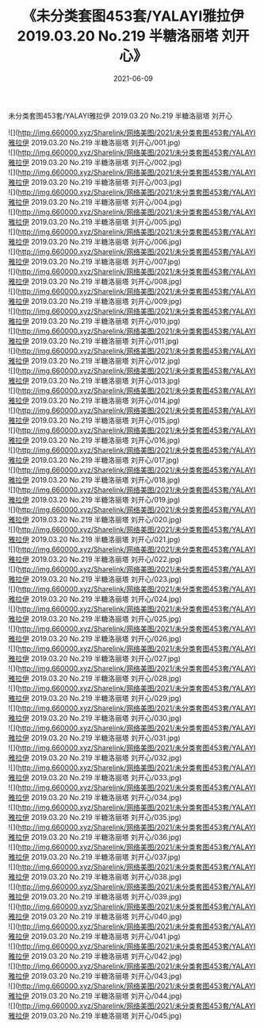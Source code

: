 ﻿---
layout: post
title:  《未分类套图453套/YALAYI雅拉伊 2019.03.20 No.219 半糖洛丽塔 刘开心》
date:   2021-06-09
img: http://img.660000.xyz/Sharelink/网络美图/2021/未分类套图453套/YALAYI雅拉伊 2019.03.20 No.219 半糖洛丽塔 刘开心/000.jpg
categories: [美女, 清纯, 唯美]
---

未分类套图453套/YALAYI雅拉伊 2019.03.20 No.219 半糖洛丽塔 刘开心

 ![](http://img.660000.xyz/Sharelink/网络美图/2021/未分类套图453套/YALAYI雅拉伊 2019.03.20 No.219 半糖洛丽塔 刘开心/001.jpg) <br>![](http://img.660000.xyz/Sharelink/网络美图/2021/未分类套图453套/YALAYI雅拉伊 2019.03.20 No.219 半糖洛丽塔 刘开心/002.jpg) <br>![](http://img.660000.xyz/Sharelink/网络美图/2021/未分类套图453套/YALAYI雅拉伊 2019.03.20 No.219 半糖洛丽塔 刘开心/003.jpg) <br>![](http://img.660000.xyz/Sharelink/网络美图/2021/未分类套图453套/YALAYI雅拉伊 2019.03.20 No.219 半糖洛丽塔 刘开心/004.jpg) <br>![](http://img.660000.xyz/Sharelink/网络美图/2021/未分类套图453套/YALAYI雅拉伊 2019.03.20 No.219 半糖洛丽塔 刘开心/005.jpg) <br>![](http://img.660000.xyz/Sharelink/网络美图/2021/未分类套图453套/YALAYI雅拉伊 2019.03.20 No.219 半糖洛丽塔 刘开心/006.jpg) <br>![](http://img.660000.xyz/Sharelink/网络美图/2021/未分类套图453套/YALAYI雅拉伊 2019.03.20 No.219 半糖洛丽塔 刘开心/007.jpg) <br>![](http://img.660000.xyz/Sharelink/网络美图/2021/未分类套图453套/YALAYI雅拉伊 2019.03.20 No.219 半糖洛丽塔 刘开心/008.jpg) <br>![](http://img.660000.xyz/Sharelink/网络美图/2021/未分类套图453套/YALAYI雅拉伊 2019.03.20 No.219 半糖洛丽塔 刘开心/009.jpg) <br>![](http://img.660000.xyz/Sharelink/网络美图/2021/未分类套图453套/YALAYI雅拉伊 2019.03.20 No.219 半糖洛丽塔 刘开心/010.jpg) <br>![](http://img.660000.xyz/Sharelink/网络美图/2021/未分类套图453套/YALAYI雅拉伊 2019.03.20 No.219 半糖洛丽塔 刘开心/011.jpg) <br>![](http://img.660000.xyz/Sharelink/网络美图/2021/未分类套图453套/YALAYI雅拉伊 2019.03.20 No.219 半糖洛丽塔 刘开心/012.jpg) <br>![](http://img.660000.xyz/Sharelink/网络美图/2021/未分类套图453套/YALAYI雅拉伊 2019.03.20 No.219 半糖洛丽塔 刘开心/013.jpg) <br>![](http://img.660000.xyz/Sharelink/网络美图/2021/未分类套图453套/YALAYI雅拉伊 2019.03.20 No.219 半糖洛丽塔 刘开心/014.jpg) <br>![](http://img.660000.xyz/Sharelink/网络美图/2021/未分类套图453套/YALAYI雅拉伊 2019.03.20 No.219 半糖洛丽塔 刘开心/015.jpg) <br>![](http://img.660000.xyz/Sharelink/网络美图/2021/未分类套图453套/YALAYI雅拉伊 2019.03.20 No.219 半糖洛丽塔 刘开心/016.jpg) <br>![](http://img.660000.xyz/Sharelink/网络美图/2021/未分类套图453套/YALAYI雅拉伊 2019.03.20 No.219 半糖洛丽塔 刘开心/017.jpg) <br>![](http://img.660000.xyz/Sharelink/网络美图/2021/未分类套图453套/YALAYI雅拉伊 2019.03.20 No.219 半糖洛丽塔 刘开心/018.jpg) <br>![](http://img.660000.xyz/Sharelink/网络美图/2021/未分类套图453套/YALAYI雅拉伊 2019.03.20 No.219 半糖洛丽塔 刘开心/019.jpg) <br>![](http://img.660000.xyz/Sharelink/网络美图/2021/未分类套图453套/YALAYI雅拉伊 2019.03.20 No.219 半糖洛丽塔 刘开心/020.jpg) <br>![](http://img.660000.xyz/Sharelink/网络美图/2021/未分类套图453套/YALAYI雅拉伊 2019.03.20 No.219 半糖洛丽塔 刘开心/021.jpg) <br>![](http://img.660000.xyz/Sharelink/网络美图/2021/未分类套图453套/YALAYI雅拉伊 2019.03.20 No.219 半糖洛丽塔 刘开心/022.jpg) <br>![](http://img.660000.xyz/Sharelink/网络美图/2021/未分类套图453套/YALAYI雅拉伊 2019.03.20 No.219 半糖洛丽塔 刘开心/023.jpg) <br>![](http://img.660000.xyz/Sharelink/网络美图/2021/未分类套图453套/YALAYI雅拉伊 2019.03.20 No.219 半糖洛丽塔 刘开心/024.jpg) <br>![](http://img.660000.xyz/Sharelink/网络美图/2021/未分类套图453套/YALAYI雅拉伊 2019.03.20 No.219 半糖洛丽塔 刘开心/025.jpg) <br>![](http://img.660000.xyz/Sharelink/网络美图/2021/未分类套图453套/YALAYI雅拉伊 2019.03.20 No.219 半糖洛丽塔 刘开心/026.jpg) <br>![](http://img.660000.xyz/Sharelink/网络美图/2021/未分类套图453套/YALAYI雅拉伊 2019.03.20 No.219 半糖洛丽塔 刘开心/027.jpg) <br>![](http://img.660000.xyz/Sharelink/网络美图/2021/未分类套图453套/YALAYI雅拉伊 2019.03.20 No.219 半糖洛丽塔 刘开心/028.jpg) <br>![](http://img.660000.xyz/Sharelink/网络美图/2021/未分类套图453套/YALAYI雅拉伊 2019.03.20 No.219 半糖洛丽塔 刘开心/029.jpg) <br>![](http://img.660000.xyz/Sharelink/网络美图/2021/未分类套图453套/YALAYI雅拉伊 2019.03.20 No.219 半糖洛丽塔 刘开心/030.jpg) <br>![](http://img.660000.xyz/Sharelink/网络美图/2021/未分类套图453套/YALAYI雅拉伊 2019.03.20 No.219 半糖洛丽塔 刘开心/031.jpg) <br>![](http://img.660000.xyz/Sharelink/网络美图/2021/未分类套图453套/YALAYI雅拉伊 2019.03.20 No.219 半糖洛丽塔 刘开心/032.jpg) <br>![](http://img.660000.xyz/Sharelink/网络美图/2021/未分类套图453套/YALAYI雅拉伊 2019.03.20 No.219 半糖洛丽塔 刘开心/033.jpg) <br>![](http://img.660000.xyz/Sharelink/网络美图/2021/未分类套图453套/YALAYI雅拉伊 2019.03.20 No.219 半糖洛丽塔 刘开心/034.jpg) <br>![](http://img.660000.xyz/Sharelink/网络美图/2021/未分类套图453套/YALAYI雅拉伊 2019.03.20 No.219 半糖洛丽塔 刘开心/035.jpg) <br>![](http://img.660000.xyz/Sharelink/网络美图/2021/未分类套图453套/YALAYI雅拉伊 2019.03.20 No.219 半糖洛丽塔 刘开心/036.jpg) <br>![](http://img.660000.xyz/Sharelink/网络美图/2021/未分类套图453套/YALAYI雅拉伊 2019.03.20 No.219 半糖洛丽塔 刘开心/037.jpg) <br>![](http://img.660000.xyz/Sharelink/网络美图/2021/未分类套图453套/YALAYI雅拉伊 2019.03.20 No.219 半糖洛丽塔 刘开心/038.jpg) <br>![](http://img.660000.xyz/Sharelink/网络美图/2021/未分类套图453套/YALAYI雅拉伊 2019.03.20 No.219 半糖洛丽塔 刘开心/039.jpg) <br>![](http://img.660000.xyz/Sharelink/网络美图/2021/未分类套图453套/YALAYI雅拉伊 2019.03.20 No.219 半糖洛丽塔 刘开心/040.jpg) <br>![](http://img.660000.xyz/Sharelink/网络美图/2021/未分类套图453套/YALAYI雅拉伊 2019.03.20 No.219 半糖洛丽塔 刘开心/041.jpg) <br>![](http://img.660000.xyz/Sharelink/网络美图/2021/未分类套图453套/YALAYI雅拉伊 2019.03.20 No.219 半糖洛丽塔 刘开心/042.jpg) <br>![](http://img.660000.xyz/Sharelink/网络美图/2021/未分类套图453套/YALAYI雅拉伊 2019.03.20 No.219 半糖洛丽塔 刘开心/043.jpg) <br>![](http://img.660000.xyz/Sharelink/网络美图/2021/未分类套图453套/YALAYI雅拉伊 2019.03.20 No.219 半糖洛丽塔 刘开心/044.jpg) <br>![](http://img.660000.xyz/Sharelink/网络美图/2021/未分类套图453套/YALAYI雅拉伊 2019.03.20 No.219 半糖洛丽塔 刘开心/045.jpg) <br>